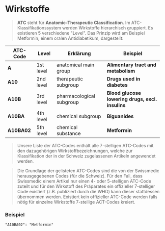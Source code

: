 # Wirkstoffe


>**ATC** steht für **Anatomic-Therapeutic Classification**. Im ATC-Klassifikationssystem werden Wirkstoffe hierarchisch gruppiert. Es existieren 5 verschiedene "Level". Das Prinzip wird am Beispiel Metformin, einem oralen Antidiabetikum, dargestellt:

| ATC-Code |  Level | Erklärung| Beispiel |
|-------|---------|----------|----------|
| **A** | 1st level | anatomical main group | **Alimentary tract and metabolism**
| **A10**	| 2nd level | therapeutic subgroup | **Drugs used in diabetes**|
| **A10B** | 3rd level | pharmacological subgroup | **Blood glucose lowering drugs, excl. insulins**
| **A10BA** | 4th level | chemical subgroup | **Biguanides** |
| **A10BA02** | 5th level | chemical substance | **Metformin**


>Unsere Liste der ATC-Codes enthält alle 7-stelligen ATC-Codes mit den dazugehörigen Wirkstoffbezeichnungen, welche zur Klassifikation der in der Schweiz zugelassenen Artikeln angewendet werden.

>Die Grundlage der gelisteten ATC-Codes sind die von der Swissmedic herausgegebenen Codes (für die Schweiz). Für den Fall, dass Swissmedic einem Artikel nur einen 4- oder 5-stelligen ATC-Code zuteilt und für den Wirkstoff des Präparates ein offizieller 7-stelliger Code existiert (z.B. publiziert durch die WHO) kann dieser stattdessen übernommen werden. Existiert kein offizieller ATC-Code werden falls nötig für einzelne Wirkstoffe 7-stellige ACT-Codes kreiert.

### Beispiel

`"A10BA02": "Metformin"`